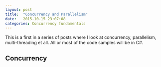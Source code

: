 ```yaml
---
layout: post
title:  "Concurrency and Parallelism"
date:   2015-10-15 23:07:08
categories: Concurrency fundamentals
---
```

This is a first in a series of posts where I look at concurrency, parallelism, multi-threading et all. All or most of the code samples will be in C#. 

## Concurrency


